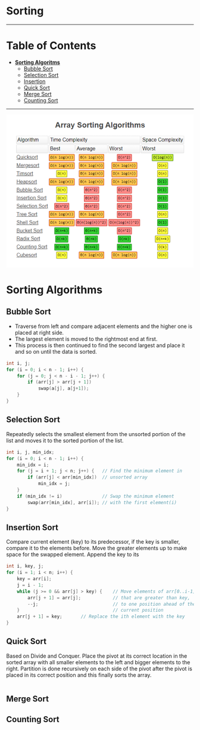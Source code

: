 # Sorting
---
# Table of Contents
- **[Sorting Algoritms](#sorting-algorithms)**
    - [Bubble Sort](#bubble-sort)
    - [Selection Sort](#selection-sort)
    - [Insertion](#insertion-sort)
    - [Quick Sort](#quick-sort)
    - [Merge Sort](#merge-sort)
    - [Counting Sort](#counting-sort)
---

![Time Complexity](/images/sorting.png)

# Sorting Algorithms

## Bubble Sort

- Traverse from left and compare adjacent elements and the higher one is placed at right side. 
- The largest element is moved to the rightmost end at first. 
- This process is then continued to find the second largest and place it and so on until the data is sorted.
```c++
int i, j;
for (i = 0; i < n - 1; i++) {
    for (j = 0; j < n - i - 1; j++) {
        if (arr[j] > arr[j + 1])
            swap(a[j], a[j+1]);
    }
}
```
## Selection Sort

Repeatedly selects the smallest element from the unsorted portion of the list and moves it to the sorted portion of the list. 
```c++
int i, j, min_idx; 
for (i = 0; i < n - 1; i++) { 
    min_idx = i; 
    for (j = i + 1; j < n; j++) {   // Find the minimum element in
        if (arr[j] < arr[min_idx])  // unsorted array
            min_idx = j; 
    }
    if (min_idx != i)               // Swap the minimum element
        swap(arr[min_idx], arr[i]); // with the first element(i)
} 
```
## Insertion Sort
Compare current element (key) to its predecessor, if the key is smaller, compare it to the elements before. Move the greater elements up to make space for the swapped element. Append the key to its 
```c++
int i, key, j;
for (i = 1; i < n; i++) {
    key = arr[i];
    j = i - 1;
    while (j >= 0 && arr[j] > key) {    // Move elements of arr[0..i-1],
        arr[j + 1] = arr[j];            // that are greater than key,
        --j;                            // to one position ahead of their 
    }                                   // current position
    arr[j + 1] = key;       // Replace the ith element with the key  
}
```
## Quick Sort
Based on Divide and Conquer. Place the pivot at its correct location in the sorted array with all smaller elements to the left and bigger elements to the right. 
Partition is done recursively on each side of the pivot after the pivot is placed in its correct position and this finally sorts the array.
```c++

```
## Merge Sort


## Counting Sort






